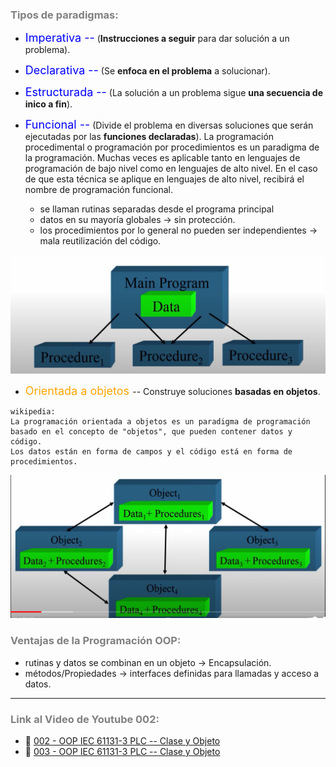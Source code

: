 

### <span style="color:grey">Tipos de paradigmas:</span>

- <span style="color:blue"><font size="4">Imperativa --</font></span> (**Instrucciones a seguir** para dar solución a un problema).
- <span style="color:blue"><font size="4">Declarativa --</font></span> (Se **enfoca en el problema** a solucionar).
- <span style="color:blue"><font size="4">Estructurada --</font></span> (La solución a un problema sigue **una secuencia de inico a fin**).
- <span style="color:blue"><font size="4">Funcional --</font></span> (Divide el problema en diversas soluciones que serán ejecutadas por las **funciones declaradas**).
La programación procedimental o programación por procedimientos es un paradigma de la programación. Muchas veces es aplicable tanto en lenguajes de programación de bajo nivel como en lenguajes de alto nivel. En el caso de que esta técnica se aplique en lenguajes de alto nivel, recibirá el nombre de programación funcional.

    - se llaman rutinas separadas desde el programa principal
    - datos en su mayoría globales -> sin protección.
    - los procedimientos por lo general no pueden ser independientes -> mala reutilización del código.

![programacion_procedimental](./imagenes/programacion_procedimental.png)

- <span style="color:orange"><font size="4"> Orientada a objetos </font></span> -- Construye soluciones **basadas en objetos**.
```text
wikipedia:
La programación orientada a objetos es un paradigma de programación
basado en el concepto de "objetos", que pueden contener datos y código.
Los datos están en forma de campos y el código está en forma de procedimientos.
```

![ventajasprogramacionoop](./imagenes/programacionoop.png)
### <span style="color:grey"> Ventajas de la Programación OOP:</span>
- rutinas y datos se combinan en un objeto -> Encapsulación.
- métodos/Propiedades -> interfaces definidas para llamadas y acceso a datos.

***
### <span style="color:grey">Link al Video de Youtube 002:</span>
- 🔗 [002 - OOP IEC 61131-3 PLC -- Clase y Objeto](https://youtu.be/3IudQIj1noo)
- 🔗 [003 - OOP IEC 61131-3 PLC -- Clase y Objeto](https://youtu.be/lchxx28wwXM)